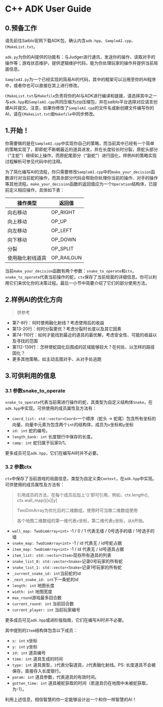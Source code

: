 # C++ ADK User Guide

## 0.预备工作

请先前往Saiblo官网下载ADK包，确认内含`adk.hpp`、`SampleAI.cpp`、`CMakeList.txt`。

`adk.py`为你的AI提供的功能有：与Judger进行通讯，发送你的操作、读取对手的操作等；游戏状态维护，提供逻辑维护代码，能为你处理玩家的操作并提供当前局面信息。

`SampleAI.py`为一个已经实现的简易AI的代码，其中的框架可以沿用至你的AI程序中，或者你也可以直接在其上进行修改。

`CMakeList.txt`与`Makefile`负责将你的AI与ADK进行编译和链接，请选择其中之一与`adk.hpp`和`SampleAI.cpp`共同压缩为zip压缩包，并在saiblo平台选择对应语言创建AI并提交。注意，如果你修改了`SampleAI.cpp`的文件名或新创建文件编写你的AI，请在`CMakeList.txt`或`Makefile`中同步修改。

## 1.开始！

你需要做的是在`SampleAI.cpp`中实现你自己的策略，而当前其中已经有一个简单的策略实现了，即即蛇不断朝最近的道具进发，并在长度较长时分裂，原蛇头部分（“主蛇”）继续如上操作，而原蛇尾部分（“副蛇”）进行固化，样例AI的策略实现过程解析可参见代码中的注释。

为了简化编写AI的流程，你只需要修改`SampleAI.cpp`中的`make_your_decision`函数进行对当前蛇的操作，而其余部分代码会帮助你处理你当前的操作、对手的操作等其他流程。`make_your_decision`函数的返回值应为一个`Operation`结构体，已提前定义相应操作，具体如下表：

| 操作类型         | 返回值     |
| ---------------- | ---------- |
| 向右移动         | OP_RIGHT   |
| 向上移动         | OP_UP      |
| 向左移动         | OP_LEFT    |
| 向下移动         | OP_DOWN    |
| 分裂             | OP_SPLIT   |
| 使用融化射线道具 | OP_RAILGUN |

当前`make_your_decision`函数有两个参数：`snake_to_operate`和`ctx`，`snake_to_operate`代表当前操作的蛇，`ctx`保存了当前局面的详细信息。你可以利用它们来优化你的决策过程。最后一小节中简要介绍了它们的部分使用方法。

## 2.样例AI的优化方向

> 供参考

- 第7-8行：何时使用融化射线？考虑使用后的收益
- 第13-20行：何时分裂更优？考虑分裂时长度以及其它因素
- 第74-110行：如何才能找到最近的道具的最优解，考虑安全性、可能的收益以及寻找的范围
- 第112-139行：怎样使蛇固化后围成的区域能够较大？在何处、以怎样的路径固化？
- 更多其他策略，如主动去围对手、从对手处逃跑

## 3.可供利用的信息

### 3.1 参数snake_to_operate

`snake_to_operate`代表当前需进行操作的蛇，其类型为自定义结构体`Snake`，在`adk.hpp`中实现。可供使用的成员属性及方法有：

- `coord_list: std::vector<Coord>`一个顺序（蛇头 -> 蛇尾）包含所有坐标的向量，向量中元素为包含两个`int`的结构体，成员为`x`坐标和`y`坐标
- `id: int` 蛇的编号。
- `length_bank: int` 长度银行中保存的长度。
- `camp: int` 蛇归属于玩家0/1。

更多成员可见`adk.hpp`，它们在编写AI时并不必要。

### 3.2 参数ctx

`ctx`中保存了当前游戏的局面信息，类型为自定义类`Context`，在`adk.hpp`中实现。可供使用的成员属性及方法有：

> 引用成员的方法，在每个成员后加上'()'即可引用，例如，ctx.length(), ctx.wall_map()\[x]\[y]
>
> TwoDimArray为优化后的二维数组，使用时可当做二维数组使用
>
> 各个地图二维数组的第一维代表`x`坐标，第二维代表`y`坐标，从`0`开始。

- `wall_map: TwoDimArray<int>` -1 / 0 / 1 代表无墙 / 0号选手的墙 / 1号选手的墙
- `snake_map: TwoDimArray<int>` -1 / id 代表无 / id号蛇占据
- `item_map: TwoDimArray<int>` -1 / id 代表无 / id号道具占据
- `item_list: std::vector<Item>`现存所有道具的列表
- `snake_list_0: std::vector<Snake>`记录0号玩家的所有蛇
- `snake_list_1: std::vector<Snake>`记录1号玩家的所有蛇
- `_current_snake_id: int`当前蛇的id
- `_next_snake_id: int`下一条蛇的id
- `length: int` 地图长度
- `width: int` 地图宽度
- `max_round`游戏最多回合数
- `current_round: int` 当前回合数
- `current_player: int` 当前玩家编号

更多成员可见`adk.hpp`或进阶版指南，它们在编写AI时并不必要。

其中提到的`Item`结构体包含以下成员：

- `x: int` x坐标
- `y: int` y坐标
- `id: int` 道具编号
- `time: int` 道具生成的时间
- `type: int` 道具类型，`1`代表分裂道具，`2`代表融化射线。PS: 长度道具不会被保存，直接存入长度银行。
- `param: int` 道具参数，代表道具的有效时间。
- `gotten_time: int` 道具被蛇获取的时间（若道具仍在地图中未被蛇获取，为-1）。

利用上述信息，相信智慧的你一定能够设计出一个和你一样智慧的AI！